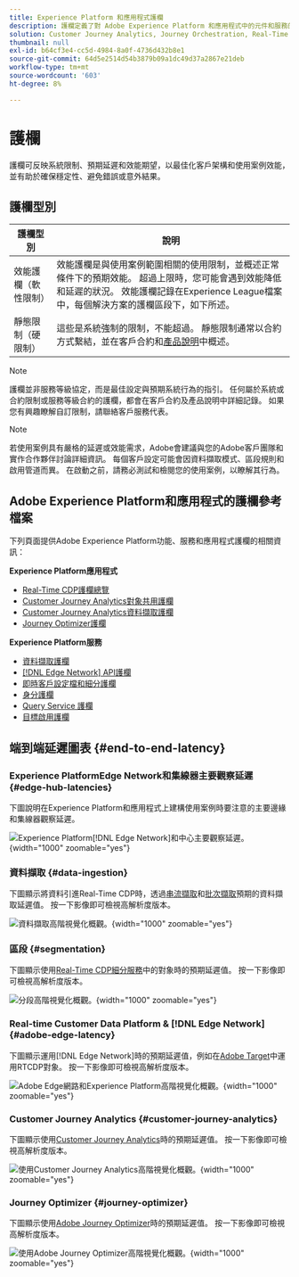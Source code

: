```yaml
---
title: Experience Platform 和應用程式護欄
description: 護欄定義了對 Adobe Experience Platform 和應用程式中的元件和服務的效能期望和影響
solution: Customer Journey Analytics, Journey Orchestration, Real-Time Customer Data Platform
thumbnail: null
exl-id: b64cf3e4-cc5d-4984-8a0f-4736d432b8e1
source-git-commit: 64d5e2514d54b3879b09a1dc49d37a2867e21deb
workflow-type: tm+mt
source-wordcount: '603'
ht-degree: 8%

---
```



# 護欄
護欄可反映系統限制、預期延遲和效能期望，以最佳化客戶架構和使用案例效能，並有助於確保穩定性、避免錯誤或意外結果。

## 護欄型別

| 護欄型別 | 說明 |
|---|---|
| 效能護欄（軟性限制） | 效能護欄是與使用案例範圍相關的使用限制，並概述正常條件下的預期效能。 超過上限時，您可能會遇到效能降低和延遲的狀況。 效能護欄記錄在Experience League檔案中，每個解決方案的護欄區段下，如下所述。 |
| 靜態限制（硬限制） | 這些是系統強制的限制，不能超過。 靜態限制通常以合約方式繫結，並在客戶合約和[產品說明](https://helpx.adobe.com/legal/product-descriptions.html)中概述。 |

>[!NOTE]
>
> 護欄並非服務等級協定，而是最佳設定與預期系統行為的指引。 任何屬於系統或合約限制或服務等級合約的護欄，都會在客戶合約及產品說明中詳細記錄。 如果您有興趣瞭解自訂限制，請聯絡客戶服務代表。

>[!NOTE]
>
> 若使用案例具有嚴格的延遲或效能需求，Adobe會建議與您的Adobe客戶團隊和實作合作夥伴討論詳細資訊。 每個客戶設定可能會因資料擷取模式、區段規則和啟用管道而異。 在啟動之前，請務必測試和檢閱您的使用案例，以瞭解其行為。

## Adobe Experience Platform和應用程式的護欄參考檔案

下列頁面提供Adobe Experience Platform功能、服務和應用程式護欄的相關資訊：

**Experience Platform應用程式**

* [Real-Time CDP護欄總覽](https://experienceleague.adobe.com/docs/experience-platform/rtcdp/guardrails/overview.html)
* [Customer Journey Analytics對象共用護欄](https://experienceleague.adobe.com/docs/analytics-platform/using/cja-components/audiences/publish.html#latency)
* [Customer Journey Analytics資料擷取護欄](https://experienceleague.adobe.com/docs/experience-platform/sources/connectors/adobe-applications/analytics.html#what-is-the-expected-latency-for-analytics-data-on-platform%3F)
* [Journey Optimizer護欄](https://experienceleague.adobe.com/docs/journey-optimizer/using/get-started/guardrails.html)

**Experience Platform服務**

* [資料擷取護欄](https://experienceleague.adobe.com/docs/experience-platform/ingestion/guardrails.html)
* [[!DNL Edge Network] API護欄](https://experienceleague.adobe.com/docs/experience-platform/edge-network-server-api/guardrails.html)
* [即時客戶設定檔和細分護欄](https://experienceleague.adobe.com/docs/experience-platform/profile/guardrails.html?lang=zh-Hant)
* [身分護欄](https://experienceleague.adobe.com/docs/experience-platform/identity/guardrails.html?lang=zh-Hant)
* [Query Service 護欄](https://experienceleague.adobe.com/docs/experience-platform/query/guardrails.html?lang=zh-Hant)
* [目標啟用護欄](https://experienceleague.adobe.com/docs/experience-platform/destinations/guardrails.html?lang=zh-Hant)

## 端到端延遲圖表 {#end-to-end-latency}

### Experience PlatformEdge Network和集線器主要觀察延遲 {#edge-hub-latencies}

下圖說明在Experience Platform和應用程式上建構使用案例時要注意的主要邊緣和集線器觀察延遲。

![Experience Platform[!DNL Edge Network]和中心主要觀察延遲。](/help/blueprints/experience-platform/deployment/assets/aep_edge_hub_latency_v1.svg "Experience PlatformEdge Network與中心主要觀察延遲"){width="1000" zoomable="yes"}

### 資料擷取 {#data-ingestion}

下圖顯示將資料引進Real-Time CDP時，透過[串流擷取](https://experienceleague.adobe.com/docs/experience-platform/ingestion/streaming/overview.html)和[批次擷取](https://experienceleague.adobe.com/docs/experience-platform/ingestion/batch/getting-started.html?lang=zh-Hant)預期的資料擷取延遲值。 按一下影像即可檢視高解析度版本。

![資料擷取高階視覺化概觀。](/help/blueprints/experience-platform/deployment/assets/aep_data_flow_guardrails.svg "資料擷取高階視覺概觀和延遲值"){width="1000" zoomable="yes"}

### 區段 {#segmentation}

下圖顯示使用[Real-Time CDP細分服務](https://experienceleague.adobe.com/docs/experience-platform/segmentation/home.html?lang=zh-Hant)中的對象時的預期延遲值。 按一下影像即可檢視高解析度版本。

![分段高階視覺化概觀。](/help/blueprints/experience-platform/deployment/assets/segmentation_guardrails.svg "分段高階視覺概觀和延遲值"){width="1000" zoomable="yes"}

### Real-time Customer Data Platform &amp; [!DNL Edge Network] {#adobe-edge-latency}

下圖顯示運用[!DNL Edge Network]時的預期延遲值，例如在[Adobe Target](https://experienceleague.adobe.com/docs/experience-platform/destinations/catalog/personalization/adobe-target-connection.html?lang=zh-Hant)中運用RTCDP對象。 按一下影像即可檢視高解析度版本。

![Adobe Edge網路和Experience Platform高階視覺化概觀。](/help/blueprints/experience-platform/deployment/assets/RTCDP_Edge_guardrails.svg "將對象匯出至Adobe Target高階視覺概觀和延遲"){width="1000" zoomable="yes"}

### Customer Journey Analytics {#customer-journey-analytics}

下圖顯示使用[Customer Journey Analytics](https://experienceleague.adobe.com/docs/analytics-platform/using/cja-overview/cja-overview.html?lang=en)時的預期延遲值。 按一下影像即可檢視高解析度版本。

![使用Customer Journey Analytics高階視覺化概觀。](/help/blueprints/experience-platform/deployment/assets/CJA_guardrails.svg "使用Customer Journey Analytics高階視覺概覽和延遲值"){width="1000" zoomable="yes"}

### Journey Optimizer {#journey-optimizer}

下圖顯示使用[Adobe Journey Optimizer](https://experienceleague.adobe.com/docs/journey-optimizer/using/get-started/get-started.html?lang=en)時的預期延遲值。 按一下影像即可檢視高解析度版本。

![使用Adobe Journey Optimizer高階視覺化概觀。](/help/blueprints/experience-platform/deployment/assets/AJO_guardrails.svg "使用Adobe Journey Optimizer高階視覺概觀和延遲值"){width="1000" zoomable="yes"}